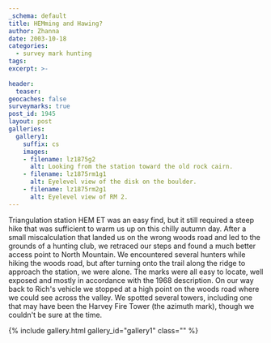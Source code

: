 ```yaml
---
_schema: default
title: HEMming and Hawing?
author: Zhanna
date: 2003-10-18
categories:
  - survey mark hunting
tags:
excerpt: >- 
  
header:
  teaser:
geocaches: false
surveymarks: true
post_id: 1945
layout: post             
galleries:
  gallery1:
    suffix: cs
    images:
    - filename: lz1875g2
      alt: Looking from the station toward the old rock cairn.
    - filename: lz1875rm1g1
      alt: Eyelevel view of the disk on the boulder.
    - filename: lz1875rm2g1
      alt: Eyelevel view of RM 2. 
---
```


Triangulation station HEM ET was an easy find, but it still required a steep hike that was sufficient to warm us up on this chilly autumn day. After a small miscalculation that landed us on the wrong woods road and led to the grounds of a hunting club, we retraced our steps and found a much better access point to North Mountain. We encountered several hunters while hiking the woods road, but after turning onto the trail along the ridge to approach the station, we were alone. The marks were all easy to locate, well exposed and mostly in accordance with the 1968 description. On our way back to Rich's vehicle we stopped at a high point on the woods road where we could see across the valley. We spotted several towers, including one that may have been the Harvey Fire Tower (the azimuth mark), though we couldn't be sure at the time.

{% include gallery.html gallery_id="gallery1" class="" %}